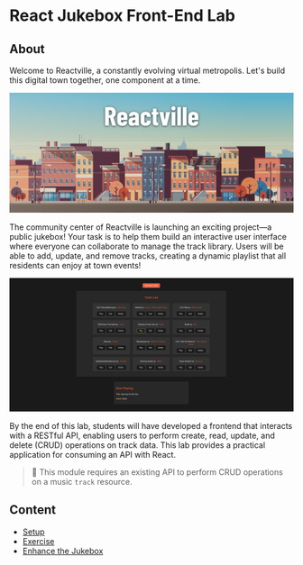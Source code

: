 <!-- ! Do not delete or rename this file! -->
<h1>
  <span class="prefix">React</span>
  <span class="headline">Jukebox Front-End Lab</span>
</h1>

## About

Welcome to Reactville, a constantly evolving virtual metropolis. Let's build this digital town together, one component at a time.

![Reactville Banner](../assets/reactville.png)

The community center of Reactville is launching an exciting project—a public jukebox! Your task is to help them build an interactive user interface where everyone can collaborate to manage the track library. Users will be able to add, update, and remove tracks, creating a dynamic playlist that all residents can enjoy at town events!

![Solution UI](../assets/solution-ui.png)

By the end of this lab, students will have developed a frontend that interacts with a RESTful API, enabling users to perform create, read, update, and delete (CRUD) operations on track data. This lab provides a practical application for consuming an API with React.

> 🚨 This module requires an existing API to perform CRUD operations on a music `track` resource.

## Content

- [Setup](../setup/README.md)
- [Exercise](../exercise/README.md)
- [Enhance the Jukebox](../enhance-the-jukebox/README.md)
